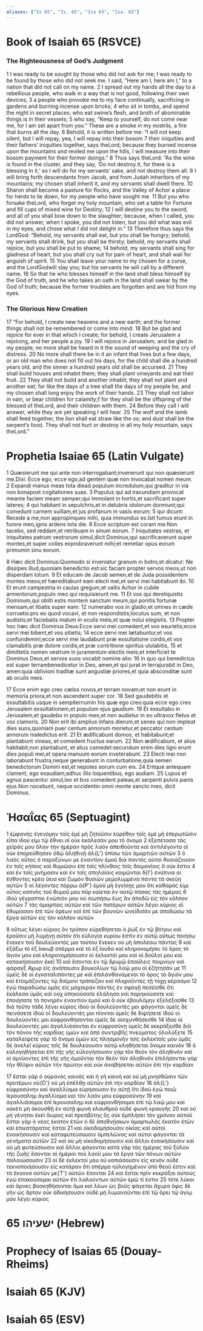 ```yaml
---
aliases: ["Is 65", "Is. 65", "Isa 65", "Isa. 65"]
---
```



# Book of Isaiah 65 (RSVCE)

### The Righteousness of God’s Judgment
1 I was ready to be sought by those who did not ask for me; I was ready to be found by those who did not seek me. I said, “Here am I, here am I,” to a nation that did not call on my name.
2 I spread out my hands all the day to a rebellious people, who walk in a way that is not good, following their own devices;
3 a people who provoke me to my face continually, sacrificing in gardens and burning incense upon bricks;
4 who sit in tombs, and spend the night in secret places; who eat swine’s flesh, and broth of abominable things is in their vessels;
5 who say, “Keep to yourself, do not come near me, for I am set apart from you.” These are a smoke in my nostrils, a fire that burns all the day.
6 Behold, it is written before me: “I will not keep silent, but I will repay, yea, I will repay into their bosom
7 their iniquities and their fathers’ iniquities together, says theLord; because they burned incense upon the mountains and reviled me upon the hills, I will measure into their bosom payment for their former doings.”
8 Thus says theLord: “As the wine is found in the cluster, and they say, ‘Do not destroy it, for there is a blessing in it,’ so I will do for my servants’ sake, and not destroy them all.
9 I will bring forth descendants from Jacob, and from Judah inheritors of my mountains; my chosen shall inherit it, and my servants shall dwell there.
10 Sharon shall become a pasture for flocks, and the Valley of Achor a place for herds to lie down, for my people who have sought me.
11 But you who forsake theLord, who forget my holy mountain, who set a table for Fortune and fill cups of mixed wine for Destiny;
12 I will destine you to the sword, and all of you shall bow down to the slaughter; because, when I called, you did not answer, when I spoke, you did not listen, but you did what was evil in my eyes, and chose what I did not delight in.”
13 Therefore thus says the LordGod: “Behold, my servants shall eat, but you shall be hungry; behold, my servants shall drink, but you shall be thirsty; behold, my servants shall rejoice, but you shall be put to shame;
14 behold, my servants shall sing for gladness of heart, but you shall cry out for pain of heart, and shall wail for anguish of spirit.
15 You shall leave your name to my chosen for a curse, and the LordGodwill slay you; but his servants he will call by a different name.
16 So that he who blesses himself in the land shall bless himself by the God of truth, and he who takes an oath in the land shall swear by the God of truth; because the former troubles are forgotten and are hid from my eyes.
### The Glorious New Creation
17 “For behold, I create new heavens and a new earth; and the former things shall not be remembered or come into mind.
18 But be glad and rejoice for ever in that which I create; for behold, I create Jerusalem a rejoicing, and her people a joy.
19 I will rejoice in Jerusalem, and be glad in my people; no more shall be heard in it the sound of weeping and the cry of distress.
20 No more shall there be in it an infant that lives but a few days, or an old man who does not fill out his days, for the child shall die a hundred years old, and the sinner a hundred years old shall be accursed.
21 They shall build houses and inhabit them; they shall plant vineyards and eat their fruit.
22 They shall not build and another inhabit; they shall not plant and another eat; for like the days of a tree shall the days of my people be, and my chosen shall long enjoy the work of their hands.
23 They shall not labor in vain, or bear children for calamity;f for they shall be the offspring of the blessed of theLord, and their children with them.
24 Before they call I will answer, while they are yet speaking I will hear.
25 The wolf and the lamb shall feed together, the lion shall eat straw like the ox; and dust shall be the serpent’s food. They shall not hurt or destroy in all my holy mountain, says theLord.”


# Prophetia Isaiae 65 (Latin Vulgate)

1 Quæsierunt me qui ante non interrogabant;invenerunt qui non quæsierunt me.Dixi: Ecce ego, ecce ego,ad gentem quæ non invocabat nomen meum.
2 Expandi manus meas tota diead populum incredulum,qui graditur in via non bonapost cogitationes suas.
3 Populus qui ad iracundiam provocat meante faciem meam semper;qui immolant in hortis,et sacrificant super lateres;
4 qui habitant in sepulchris,et in delubris idolorum dormiunt;qui comedunt carnem suillam,et jus profanum in vasis eorum;
5 qui dicunt: Recede a me,non appropinques mihi, quia immundus es.Isti fumus erunt in furore meo,ignis ardens tota die.
6 Ecce scriptum est coram me:Non tacebo, sed reddam,et retribuam in sinum eorum.
7 Iniquitates vestras, et iniquitates patrum vestrorum simul,dicit Dominus;qui sacrificaverunt super montes,et super colles exprobraverunt mihi;et remetiar opus eorum primumin sinu eorum.

8 Hæc dicit Dominus:Quomodo si inveniatur granum in botro,et dicatur: Ne dissipes illud,quoniam benedictio est:sic faciam propter servos meos,ut non disperdam totum.
9 Et educam de Jacob semen,et de Juda possidentem montes meos;et hæreditabunt eam electi mei,et servi mei habitabunt ibi.
10 Et erunt campestria in caulas gregum,et vallis Achor in cubile armentorum,populo meo qui requisierunt me.
11 Et vos qui dereliquistis Dominum,qui obliti estis montem sanctum meum,qui ponitis fortunæ mensam,et libatis super eam:
12 numerabo vos in gladio,et omnes in cæde corruetis:pro eo quod vocavi, et non respondistis;locutus sum, et non audistis;et faciebatis malum in oculis meis,et quæ nolui elegistis.
13 Propter hoc hæc dicit Dominus Deus:Ecce servi mei comedent,et vos esurietis;ecce servi mei bibent,et vos sitietis;
14 ecce servi mei lætabuntur,et vos confundemini;ecce servi mei laudabunt præ exsultatione cordis,et vos clamabitis præ dolore cordis,et præ contritione spiritus ululabitis,
15 et dimittetis nomen vestrum in juramentum electis meis;et interficiet te Dominus Deus,et servos suos vocabit nomine alio:
16 in quo qui benedictus est super terrambenedicetur in Deo, amen,et qui jurat in terrajurabit in Deo, amen:quia oblivioni traditæ sunt angustiæ priores,et quia absconditæ sunt ab oculis meis.

17 Ecce enim ego creo cælos novos,et terram novam;et non erunt in memoria priora,et non ascendent super cor.
18 Sed gaudebitis et exsultabitis usque in sempiternumin his quæ ego creo:quia ecce ego creo Jerusalem exsultationem,et populum ejus gaudium.
19 Et exsultabo in Jerusalem,et gaudebo in populo meo,et non audietur in eo ultravox fletus et vox clamoris.
20 Non erit ibi amplius infans dierum,et senex qui non impleat dies suos,quoniam puer centum annorum morietur,et peccator centum annorum maledictus erit.
21 Et ædificabunt domos, et habitabunt;et plantabunt vineas, et comedent fructus earum.
22 Non ædificabunt, et alius habitabit;non plantabunt, et alius comedet:secundum enim dies ligni erunt dies populi mei,et opera manuum eorum inveterabunt.
23 Electi mei non laborabunt frustra,neque generabunt in conturbatione,quia semen benedictorum Domini est,et nepotes eorum cum eis.
24 Eritque antequam clament, ego exaudiam;adhuc illis loquentibus, ego audiam.
25 Lupus et agnus pascentur simul,leo et bos comedent paleas,et serpenti pulvis panis ejus.Non nocebunt, neque occidentin omni monte sancto meo, dicit Dominus.


# Ἠσαΐας 65 (Septuagint)

1 ἐμφανὴς ἐγενόμην τοῖς ἐμὲ μὴ ζητοῦσιν εὑρέθην τοῖς ἐμὲ μὴ ἐπερωτῶσιν εἶπα ἰδού εἰμι τῷ ἔθνει οἳ οὐκ ἐκάλεσάν μου τὸ ὄνομα
2 ἐξεπέτασα τὰς χεῖράς μου ὅλην τὴν ἡμέραν πρὸς λαὸν ἀπειθοῦντα καὶ ἀντιλέγοντα οἳ οὐκ ἐπορεύθησαν ὁδῷ ἀληθινῇ ἀλ{L'} ὀπίσω τῶν ἁμαρτιῶν αὐτῶν
3 ὁ λαὸς οὗτος ὁ παροξύνων με ἐναντίον ἐμοῦ διὰ παντός αὐτοὶ θυσιάζουσιν ἐν τοῖς κήποις καὶ θυμιῶσιν ἐπὶ ταῖς πλίνθοις τοῖς δαιμονίοις ἃ οὐκ ἔστιν
4 καὶ ἐν τοῖς μνήμασιν καὶ ἐν τοῖς σπηλαίοις κοιμῶνται δ{I'} ἐνύπνια οἱ ἔσθοντες κρέα ὕεια καὶ ζωμὸν θυσιῶν μεμολυμμένα πάντα τὰ σκεύη αὐτῶν
5 οἱ λέγοντες πόρρω ἀ{P'} ἐμοῦ μὴ ἐγγίσῃς μου ὅτι καθαρός εἰμι οὗτος καπνὸς τοῦ θυμοῦ μου πῦρ καίεται ἐν αὐτῷ πάσας τὰς ἡμέρας
6 ἰδοὺ γέγραπται ἐνώπιόν μου οὐ σιωπήσω ἕως ἂν ἀποδῶ εἰς τὸν κόλπον αὐτῶν
7 τὰς ἁμαρτίας αὐτῶν καὶ τῶν πατέρων αὐτῶν λέγει κύριος οἳ ἐθυμίασαν ἐπὶ τῶν ὀρέων καὶ ἐπὶ τῶν βουνῶν ὠνείδισάν με ἀποδώσω τὰ ἔργα αὐτῶν εἰς τὸν κόλπον αὐτῶν

8 οὕτως λέγει κύριος ὃν τρόπον εὑρεθήσεται ὁ ῥὼξ ἐν τῷ βότρυι καὶ ἐροῦσιν μὴ λυμήνῃ αὐτὸν ὅτι εὐλογία κυρίου ἐστὶν ἐν αὐτῷ οὕτως ποιήσω ἕνεκεν τοῦ δουλεύοντός μοι τούτου ἕνεκεν οὐ μὴ ἀπολέσω πάντας
9 καὶ ἐξάξω τὸ ἐξ Ιακωβ σπέρμα καὶ τὸ ἐξ Ιουδα καὶ κληρονομήσει τὸ ὄρος τὸ ἅγιόν μου καὶ κληρονομήσουσιν οἱ ἐκλεκτοί μου καὶ οἱ δοῦλοί μου καὶ κατοικήσουσιν ἐκεῖ
10 καὶ ἔσονται ἐν τῷ δρυμῷ ἐπαύλεις ποιμνίων καὶ φάραγξ Αχωρ εἰς ἀνάπαυσιν βουκολίων τῷ λαῷ μου οἳ ἐζήτησάν με
11 ὑμεῖς δὲ οἱ ἐγκαταλιπόντες με καὶ ἐπιλανθανόμενοι τὸ ὄρος τὸ ἅγιόν μου καὶ ἑτοιμάζοντες τῷ δαίμονι τράπεζαν καὶ πληροῦντες τῇ τύχῃ κέρασμα
12 ἐγὼ παραδώσω ὑμᾶς εἰς μάχαιραν πάντες ἐν σφαγῇ πεσεῖσθε ὅτι ἐκάλεσα ὑμᾶς καὶ οὐχ ὑπηκούσατε ἐλάλησα καὶ παρηκούσατε καὶ ἐποιήσατε τὸ πονηρὸν ἐναντίον ἐμοῦ καὶ ἃ οὐκ ἐβουλόμην ἐξελέξασθε
13 διὰ τοῦτο τάδε λέγει κύριος ἰδοὺ οἱ δουλεύοντές μοι φάγονται ὑμεῖς δὲ πεινάσετε ἰδοὺ οἱ δουλεύοντές μοι πίονται ὑμεῖς δὲ διψήσετε ἰδοὺ οἱ δουλεύοντές μοι εὐφρανθήσονται ὑμεῖς δὲ αἰσχυνθήσεσθε
14 ἰδοὺ οἱ δουλεύοντές μοι ἀγαλλιάσονται ἐν εὐφροσύνῃ ὑμεῖς δὲ κεκράξεσθε διὰ τὸν πόνον τῆς καρδίας ὑμῶν καὶ ἀπὸ συντριβῆς πνεύματος ὀλολύξετε
15 καταλείψετε γὰρ τὸ ὄνομα ὑμῶν εἰς πλησμονὴν τοῖς ἐκλεκτοῖς μου ὑμᾶς δὲ ἀνελεῖ κύριος τοῖς δὲ δουλεύουσιν αὐτῷ κληθήσεται ὄνομα καινόν
16 ὃ εὐλογηθήσεται ἐπὶ τῆς γῆς εὐλογήσουσιν γὰρ τὸν θεὸν τὸν ἀληθινόν καὶ οἱ ὀμνύοντες ἐπὶ τῆς γῆς ὀμοῦνται τὸν θεὸν τὸν ἀληθινόν ἐπιλήσονται γὰρ τὴν θλῖψιν αὐτῶν τὴν πρώτην καὶ οὐκ ἀναβήσεται αὐτῶν ἐπὶ τὴν καρδίαν

17 ἔσται γὰρ ὁ οὐρανὸς καινὸς καὶ ἡ γῆ καινή καὶ οὐ μὴ μνησθῶσιν τῶν προτέρων οὐ{D'} οὐ μὴ ἐπέλθῃ αὐτῶν ἐπὶ τὴν καρδίαν
18 ἀλ{L'} εὐφροσύνην καὶ ἀγαλλίαμα εὑρήσουσιν ἐν αὐτῇ ὅτι ἰδοὺ ἐγὼ ποιῶ Ιερουσαλημ ἀγαλλίαμα καὶ τὸν λαόν μου εὐφροσύνην
19 καὶ ἀγαλλιάσομαι ἐπὶ Ιερουσαλημ καὶ εὐφρανθήσομαι ἐπὶ τῷ λαῷ μου καὶ οὐκέτι μὴ ἀκουσθῇ ἐν αὐτῇ φωνὴ κλαυθμοῦ οὐδὲ φωνὴ κραυγῆς
20 καὶ οὐ μὴ γένηται ἐκεῖ ἄωρος καὶ πρεσβύτης ὃς οὐκ ἐμπλήσει τὸν χρόνον αὐτοῦ ἔσται γὰρ ὁ νέος ἑκατὸν ἐτῶν ὁ δὲ ἀποθνῄσκων ἁμαρτωλὸς ἑκατὸν ἐτῶν καὶ ἐπικατάρατος ἔσται
21 καὶ οἰκοδομήσουσιν οἰκίας καὶ αὐτοὶ ἐνοικήσουσιν καὶ καταφυτεύσουσιν ἀμπελῶνας καὶ αὐτοὶ φάγονται τὰ γενήματα αὐτῶν
22 καὶ οὐ μὴ οἰκοδομήσουσιν καὶ ἄλλοι ἐνοικήσουσιν καὶ οὐ μὴ φυτεύσουσιν καὶ ἄλλοι φάγονται κατὰ γὰρ τὰς ἡμέρας τοῦ ξύλου τῆς ζωῆς ἔσονται αἱ ἡμέραι τοῦ λαοῦ μου τὰ ἔργα τῶν πόνων αὐτῶν παλαιώσουσιν
23 οἱ δὲ ἐκλεκτοί μου οὐ κοπιάσουσιν εἰς κενὸν οὐδὲ τεκνοποιήσουσιν εἰς κατάραν ὅτι σπέρμα ηὐλογημένον ὑπὸ θεοῦ ἐστιν καὶ τὰ ἔκγονα αὐτῶν με{T'} αὐτῶν ἔσονται
24 καὶ ἔσται πρὶν κεκράξαι αὐτοὺς ἐγὼ ἐπακούσομαι αὐτῶν ἔτι λαλούντων αὐτῶν ἐρῶ τί ἐστιν
25 τότε λύκοι καὶ ἄρνες βοσκηθήσονται ἅμα καὶ λέων ὡς βοῦς φάγεται ἄχυρα ὄφις δὲ γῆν ὡς ἄρτον οὐκ ἀδικήσουσιν οὐδὲ μὴ λυμανοῦνται ἐπὶ τῷ ὄρει τῷ ἁγίῳ μου λέγει κύριος


# 65 ישעיהו (Hebrew)


# Prophecy of Isaias 65 (Douay-Rheims)


# Isaiah 65 (KJV)


# Isaiah 65 (ESV)

